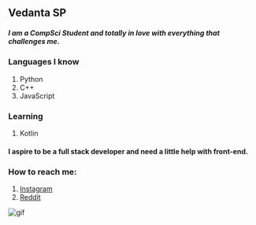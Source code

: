 ## Vedanta SP

##### I am a CompSci Student and totally in love with everything that challenges me.

### Languages I know
1. Python
2. C++
3. JavaScript

### Learning 
1. Kotlin

#### I aspire to be a full stack developer and need a little help with front-end.

### How to reach me:
1. [Instagram](https://www.instagram.com/_vedanta11/)
2. [Reddit](https://www.reddit.com/user/Vedanta11)


![gif](https://media1.giphy.com/media/P0RWkdsRpK7ss/giphy.gif)

